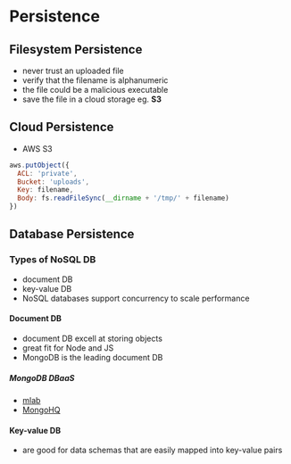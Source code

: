 # Persistence

## Filesystem Persistence

- never trust an uploaded file
- verify that the filename is alphanumeric
- the file could be a malicious executable
- save the file in a cloud storage eg. **S3**

## Cloud Persistence

- AWS S3

```js
aws.putObject({
  ACL: 'private',
  Bucket: 'uploads',
  Key: filename,
  Body: fs.readFileSync(__dirname + '/tmp/' + filename)
})
```

## Database Persistence

### Types of NoSQL DB

- document DB
- key-value DB
- NoSQL databases support concurrency to scale performance

#### Document DB

- document DB excell at storing objects 
- great fit for Node and JS
- MongoDB is the leading document DB

##### MongoDB DBaaS

- [mlab](www.mlab.com)
- [MongoHQ](https://www.compose.com/mongodb)


#### Key-value DB

- are good for data schemas that are easily mapped into key-value pairs
